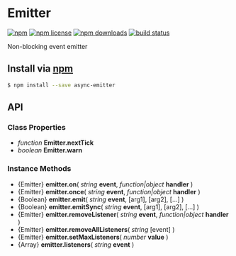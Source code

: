 # Emitter
[![npm](https://img.shields.io/npm/v/async-emitter.svg?style=flat-square)](https://npmjs.com/package/async-emitter)
[![npm license](https://img.shields.io/npm/l/async-emitter.svg?style=flat-square)](https://npmjs.com/package/async-emitter)
[![npm downloads](https://img.shields.io/npm/dm/async-emitter.svg?style=flat-square)](https://npmjs.com/package/async-emitter)
[![build status](https://img.shields.io/travis/jhermsmeier/node-async-emitter.svg?style=flat-square)](https://travis-ci.org/jhermsmeier/node-async-emitter)

Non-blocking event emitter

## Install via [npm](https://npmjs.com/package/async-emitter)

```sh
$ npm install --save async-emitter
```

## API

### Class Properties

- *function* __Emitter.nextTick__
- *boolean* __Emitter.warn__

### Instance Methods

- {Emitter} __emitter.on__( *string* __event__, *function|object* __handler__ )
- {Emitter} __emitter.once__( *string* __event__, *function|object* __handler__ )
- {Boolean} __emitter.emit__( *string* __event__, [arg1], [arg2], [...] )
- {Boolean} __emitter.emitSync__( *string* __event__, [arg1], [arg2], [...] )
- {Emitter} __emitter.removeListener__( *string* __event__, *function|object* __handler__ )
- {Emitter} __emitter.removeAllListeners__( *string* [event] )
- {Emitter} __emitter.setMaxListeners__( *number* __value__ )
- {Array} __emitter.listeners__( *string* __event__ )
